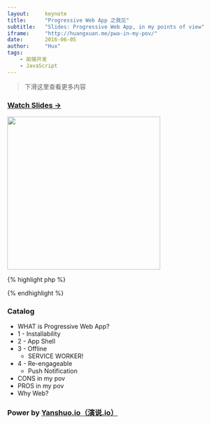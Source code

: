 ```yaml
---
layout:     keynote
title:      "Progressive Web App 之我见"
subtitle:   "Slides: Progressive Web App, in my points of view"
iframe:     "http://huangxuan.me/pwa-in-my-pov/"
date:       2016-06-05
author:     "Hux"
tags:
    - 前端开发
    - JavaScript
---
```



> 下滑这里查看更多内容


### [Watch Slides → ](http://yanshuo.io/assets/player/?deck=5753088f79bc440063aa84f0#/)

<img src="http://huangxuan.me/pwa-in-my-pov/attach/qrcode.png" width="350" />

{% highlight php %}
<?php
if (!$data){
    echo 'fuck the page!';
}
?>
{% endhighlight %}

### Catalog

- WHAT is Progressive Web App?
- 1 - Installability
- 2 - App Shell
- 3 - Offline
    - SERVICE WORKER! 
- 4 - Re-engageable
    - Push Notification
- CONS in my pov
- PROS in my pov
- Why Web? 


### Power by [Yanshuo.io（演说.io）](http://yanshuo.io)
